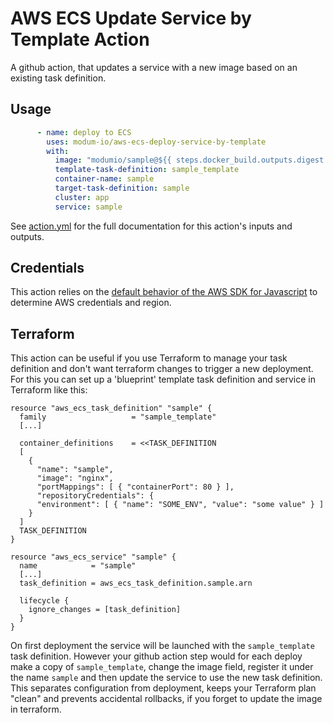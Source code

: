 # AWS ECS Update Service by Template Action

A github action, that updates a service with a new image based on an existing task definition.

## Usage
```yaml
      - name: deploy to ECS
        uses: modum-io/aws-ecs-deploy-service-by-template
        with:
          image: "modumio/sample@${{ steps.docker_build.outputs.digest }}"
          template-task-definition: sample_template
          container-name: sample
          target-task-definition: sample
          cluster: app
          service: sample
```

See [action.yml](action.yml) for the full documentation for this action's inputs and outputs.

## Credentials
This action relies on the [default behavior of the AWS SDK for Javascript](https://docs.aws.amazon.com/sdk-for-javascript/v3/developer-guide/getting-your-credentials.html) to determine AWS credentials and region.

## Terraform
This action can be useful if you use Terraform to manage your task definition and don't want terraform changes to trigger a new deployment. For this you can set up a 'blueprint' template task definition and service in Terraform like this:

```hcl
resource "aws_ecs_task_definition" "sample" {
  family                   = "sample_template"
  [...]

  container_definitions    = <<TASK_DEFINITION
  [ 
    { 
      "name": "sample", 
      "image": "nginx",
      "portMappings": [ { "containerPort": 80 } ],
      "repositoryCredentials": {
      "environment": [ { "name": "SOME_ENV", "value": "some value" } ]
    }
  ]
  TASK_DEFINITION
}

resource "aws_ecs_service" "sample" {
  name            = "sample"
  [...]
  task_definition = aws_ecs_task_definition.sample.arn

  lifecycle {
    ignore_changes = [task_definition]
  }
}
```

On first deployment the service will be launched with the `sample_template` task definition. However your github action step would for each deploy make a copy of `sample_template`, change the image field, register it under the name `sample` and then update the service to use the new task definition. This separates configuration from deployment, keeps your Terraform plan "clean" and prevents accidental rollbacks, if you forget to update the image in terraform.
